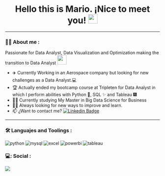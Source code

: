 
<div id="badges" align="center">
<img decoding="async" src="https://visitor-badge-reloaded.herokuapp.com/badge?page_id=mariobarragan021.mariobarragan021&color=00cf00" alt=""/>

<h1>
  Hello this is Mario. ¡Nice to meet you!
  <img decoding="async" src="https://media.giphy.com/media/hvRJCLFzcasrR4ia7z/giphy.gif" width="30px"/>
</h1>

---
 <div id="header" align="left">

### :man_technologist: About me :

Passionate for Data Analyst, Data Visualization and Optimization making the transition to Data Analyst <img decoding="async" src="https://media.giphy.com/media/WUlplcMpOCEmTGBtBW/giphy.gif" width="30">

* :airplane: Currently Working in an Aerospace company but looking for new challenges as a Data Analyst.:computer:
* :trophy: Actually ended my bootcamp course at Tripleten for Data Analyst in which I perform abilities with Python :tada:, SQL :sparkles: and Tableau :fireworks:
* :student: Currently studying My Master in Big Data Science for Business
* :running_man: Always looking for new ways to improve and learn.
* :mailbox: ¿Want to contact me? [![Linkedin Badge](https://img.shields.io/badge/-Mario-blue?style=flat&logo=Linkedin&logoColor=white)](https://www.linkedin.com/in/mariobarragan021/)
  

---

### :hammer_and_wrench: Languajes and Toolings :

<div id="header" align="left">
    <img decoding="async" src="https://img.shields.io/badge/Python-3776AB?style=for-the-badge&logo=python&logoColor=white" alt="python"/>
  </a>
    <img decoding="async" src="https://img.shields.io/badge/MySQL-6DB33F?style=for-the-badge&logo=mysql&logoColor=white" alt="mysql"/>
  </a>
 <img decoding="async" src="https://img.shields.io/badge/Microsoft_Excel-217346?style=for-the-badge&logo=microsoft-excel&logoColor=white" alt="excel"/>
  </a>
 <img decoding="async" src="https://img.shields.io/badge/Power_BI-FFBE00?style=for-the-badge&logo=Power-BI&logoColor=white" alt="powerbi"/>
  </a>
 <img decoding="async" src="https://img.shields.io/badge/Tableau-gray?style=for-the-badge&logo=Power-BI&logoColor=white" alt="tableau"/>
</div>

### 💻: Social :
[![](https://img.shields.io/badge/LinkedIn-0077B5?style=for-the-badge&logo=linkedin&logoColor=white)](https://www.linkedin.com/in/mario-barragan021/)
